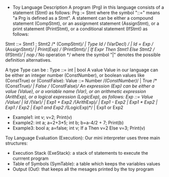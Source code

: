 - Toy Language Description
A program (Prg) in this language consists of a statement (Stmt) as follows:
Prg := Stmt where the symbol "::=" means "a Prg is defined as a Stmt".
A statement can be either a compound statement (CompStmt), or an assignment statement 
(AssignStmt), or a print statement (PrintStmt), or a conditional statement (IfStmt) as follows:

Stmt ::= Stmt1 ; Stmt2 /* (CompStmt)*/
 | Type Id /* (VarDecl) */
 | Id = Exp /* (AssignStmt)*/
 | Print(Exp) /* (PrintStmt)*/
 | If Expr Then Stmt1 Else Stmt2 /* (IfStmt)*/
 | nop /* No operation */
where the symbol "|" denotes the possible definition alternatives.

A type Type can be :
Type ::= int
 | bool
A value Value in our language can be either an integer number (ConstNumber), or boolean 
values like (ConstTrue) or (ConstFalse):
Value ::= Number /*(ConstNumber)*/
 | True /* (ConstTrue)*/
 | False /* (ConstFalse)*/
An expression (Exp) can be either a value (Value), or a variable name (Var), or an arithmetic 
expression (ArithExp), or a logical expression (LogicExp), as follows:
Exp ::= Value /*Value*/
 | Id /*(Var)*/
 | Exp1 + Exp2 /*(ArithExp)*/
 | Exp1 - Exp2
 | Exp1 * Exp2
 | Exp1 / Exp2
 | Exp1 and Exp2 /*(LogicExp)*/
 | Exp1 or Exp2
 
- Example1:
int v;
v=2;
Print(v)
- Example2:
int a;
a=2+3*5;
int b;
b=a-4/2 + 7;
Print(b)
- Example3:
bool a;
a=false;
int v;
If a Then v=2 Else v=3;
Print(v)

Toy Language Evaluation (Execution):
 Our mini interpreter uses three main structures:
- Execution Stack (ExeStack): a stack of statements to execute the currrent program
- Table of Symbols (SymTable): a table which keeps the variables values
- Output (Out): that keeps all the mesages printed by the toy program
